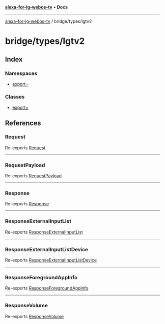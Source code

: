 [**alexa-for-lg-webos-tv**](../../../README.md) • **Docs**

***

[alexa-for-lg-webos-tv](../../../modules.md) / bridge/types/lgtv2

# bridge/types/lgtv2

## Index

### Namespaces

- [export=](namespaces/export=/README.md)

### Classes

- [export=](classes/export=.md)

## References

### Request

Re-exports [Request](namespaces/export=/interfaces/Request.md)

***

### RequestPayload

Re-exports [RequestPayload](namespaces/export=/type-aliases/RequestPayload.md)

***

### Response

Re-exports [Response](namespaces/export=/interfaces/Response.md)

***

### ResponseExternalInputList

Re-exports [ResponseExternalInputList](namespaces/export=/interfaces/ResponseExternalInputList.md)

***

### ResponseExternalInputListDevice

Re-exports [ResponseExternalInputListDevice](namespaces/export=/interfaces/ResponseExternalInputListDevice.md)

***

### ResponseForegroundAppInfo

Re-exports [ResponseForegroundAppInfo](namespaces/export=/interfaces/ResponseForegroundAppInfo.md)

***

### ResponseVolume

Re-exports [ResponseVolume](namespaces/export=/interfaces/ResponseVolume.md)
